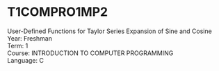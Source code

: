 # T1COMPRO1MP2
User-Defined Functions for Taylor Series Expansion of Sine and Cosine <br/>
Year: Freshman <br/>
Term: 1 <br/>
Course: INTRODUCTION TO COMPUTER PROGRAMMING <br/>
Language: C <br/>
